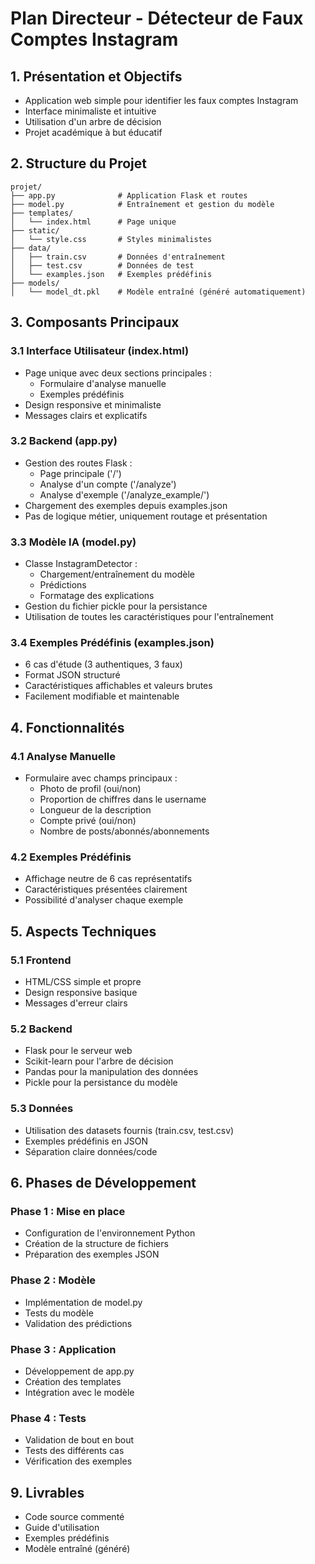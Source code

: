# Plan Directeur - Détecteur de Faux Comptes Instagram

## 1. Présentation et Objectifs
- Application web simple pour identifier les faux comptes Instagram
- Interface minimaliste et intuitive
- Utilisation d'un arbre de décision
- Projet académique à but éducatif

## 2. Structure du Projet
```
projet/
├── app.py              # Application Flask et routes
├── model.py            # Entraînement et gestion du modèle
├── templates/
│   └── index.html      # Page unique
├── static/
│   └── style.css       # Styles minimalistes
├── data/
│   ├── train.csv       # Données d'entraînement
│   ├── test.csv        # Données de test
│   └── examples.json   # Exemples prédéfinis
├── models/
│   └── model_dt.pkl    # Modèle entraîné (généré automatiquement)
```

## 3. Composants Principaux

### 3.1 Interface Utilisateur (index.html)
- Page unique avec deux sections principales :
  * Formulaire d'analyse manuelle
  * Exemples prédéfinis
- Design responsive et minimaliste
- Messages clairs et explicatifs

### 3.2 Backend (app.py)
- Gestion des routes Flask :
  * Page principale ('/')
  * Analyse d'un compte ('/analyze')
  * Analyse d'exemple ('/analyze_example/<id>')
- Chargement des exemples depuis examples.json
- Pas de logique métier, uniquement routage et présentation

### 3.3 Modèle IA (model.py)
- Classe InstagramDetector :
  * Chargement/entraînement du modèle
  * Prédictions
  * Formatage des explications
- Gestion du fichier pickle pour la persistance
- Utilisation de toutes les caractéristiques pour l'entraînement

### 3.4 Exemples Prédéfinis (examples.json)
- 6 cas d'étude (3 authentiques, 3 faux)
- Format JSON structuré
- Caractéristiques affichables et valeurs brutes
- Facilement modifiable et maintenable

## 4. Fonctionnalités

### 4.1 Analyse Manuelle
- Formulaire avec champs principaux :
  * Photo de profil (oui/non)
  * Proportion de chiffres dans le username
  * Longueur de la description
  * Compte privé (oui/non)
  * Nombre de posts/abonnés/abonnements

### 4.2 Exemples Prédéfinis
- Affichage neutre de 6 cas représentatifs
- Caractéristiques présentées clairement
- Possibilité d'analyser chaque exemple

## 5. Aspects Techniques

### 5.1 Frontend
- HTML/CSS simple et propre
- Design responsive basique
- Messages d'erreur clairs

### 5.2 Backend
- Flask pour le serveur web
- Scikit-learn pour l'arbre de décision
- Pandas pour la manipulation des données
- Pickle pour la persistance du modèle

### 5.3 Données
- Utilisation des datasets fournis (train.csv, test.csv)
- Exemples prédéfinis en JSON
- Séparation claire données/code

## 6. Phases de Développement

### Phase 1 : Mise en place
- Configuration de l'environnement Python
- Création de la structure de fichiers
- Préparation des exemples JSON

### Phase 2 : Modèle
- Implémentation de model.py
- Tests du modèle
- Validation des prédictions

### Phase 3 : Application
- Développement de app.py
- Création des templates
- Intégration avec le modèle

### Phase 4 : Tests
- Validation de bout en bout
- Tests des différents cas
- Vérification des exemples

## 9. Livrables
- Code source commenté
- Guide d'utilisation
- Exemples prédéfinis
- Modèle entraîné (généré)